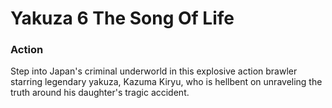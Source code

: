 # Yakuza 6 The Song Of Life

### Action

Step into Japan's criminal underworld in this explosive action brawler starring legendary yakuza, Kazuma Kiryu, who is hellbent on unraveling the truth around his daughter's tragic accident.